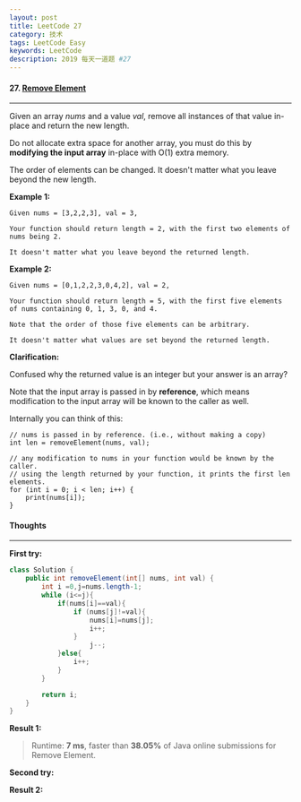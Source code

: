 ```yaml
---
layout: post
title: LeetCode 27
category: 技术
tags: LeetCode Easy
keywords: LeetCode
description: 2019 每天一道题 #27
---
```


#### 27. [Remove Element](https://leetcode.com/problems/remove-element/)
---
Given an array *nums* and a value *val*, remove all instances of that value in-place and return the new length.

Do not allocate extra space for another array, you must do this by **modifying the input array** in-place with O(1) extra memory.

The order of elements can be changed. It doesn't matter what you leave beyond the new length.

**Example 1:**
```
Given nums = [3,2,2,3], val = 3,

Your function should return length = 2, with the first two elements of nums being 2.

It doesn't matter what you leave beyond the returned length.
```
**Example 2:**
```
Given nums = [0,1,2,2,3,0,4,2], val = 2,

Your function should return length = 5, with the first five elements of nums containing 0, 1, 3, 0, and 4.

Note that the order of those five elements can be arbitrary.

It doesn't matter what values are set beyond the returned length.
```
**Clarification:**

Confused why the returned value is an integer but your answer is an array?

Note that the input array is passed in by **reference**, which means modification to the input array will be known to the caller as well.

Internally you can think of this:
```
// nums is passed in by reference. (i.e., without making a copy)
int len = removeElement(nums, val);

// any modification to nums in your function would be known by the caller.
// using the length returned by your function, it prints the first len elements.
for (int i = 0; i < len; i++) {
    print(nums[i]);
}
```

#### Thoughts
---

**First try:**
```Java
class Solution {
    public int removeElement(int[] nums, int val) {
        int i =0,j=nums.length-1;
        while (i<=j){
            if(nums[i]==val){
                if (nums[j]!=val){
                    nums[i]=nums[j];
                    i++;
                }
                    j--;
            }else{
                i++;
            }
        }

        return i;
    }
}
```

**Result 1:**
> Runtime: **7 ms**, faster than **38.05%** of Java online submissions for Remove Element.

**Second try:**


**Result 2:**

